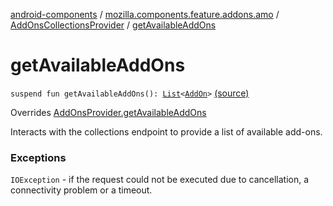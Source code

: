 [android-components](../../index.md) / [mozilla.components.feature.addons.amo](../index.md) / [AddOnsCollectionsProvider](index.md) / [getAvailableAddOns](./get-available-add-ons.md)

# getAvailableAddOns

`suspend fun getAvailableAddOns(): `[`List`](https://kotlinlang.org/api/latest/jvm/stdlib/kotlin.collections/-list/index.html)`<`[`AddOn`](../../mozilla.components.feature.addons/-add-on/index.md)`>` [(source)](https://github.com/mozilla-mobile/android-components/blob/master/components/feature/addons/src/main/java/mozilla/components/feature/addons/amo/AddOnsCollectionsProvider.kt#L44)

Overrides [AddOnsProvider.getAvailableAddOns](../../mozilla.components.feature.addons/-add-ons-provider/get-available-add-ons.md)

Interacts with the collections endpoint to provide a list of available add-ons.

### Exceptions

`IOException` - if the request could not be executed due to cancellation,
a connectivity problem or a timeout.